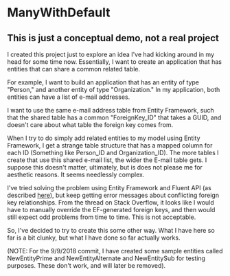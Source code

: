 # ManyWithDefault

## This is just a conceptual demo, not a real project
I created this project just to explore an idea I've had kicking around in my head for some time now. Essentially, I want to create an application that has entities that can share a common related table.

For example, I want to build an application that has an entity of type "Person," and another entity of type "Organization." In my application, both entities can have a list of e-mail addresses.

I want to use the same e-mail address table from Entity Framework, such that the shared table has a common "ForeignKey_ID" that takes a GUID, and doesn't care about what table the foreign key comes from.

When I try to do simply add related entities to my model using Entity Framework, I get a strange table structure that has a mapped column for each ID (Something like Person_ID and Organization_ID). The more tables I create that use this shared e-mail list, the wider the E-mail table gets. I suppose this doesn't matter, ultimately, but is does not please me for aesthetic reasons. It seems needlessly complex.

I've tried solving the problem using Entity Framework and Fluent API (as described <a href="https://stackoverflow.com/questions/19052860/ef-code-first-single-foreign-key-to-multiple-parents" target="_blank">here</a>), but keep getting error messages about conflicting foreign key relationships. From the thread on Stack Overflow, it looks like I would have to manually override the EF-generated foreign keys, and then would still expect odd problems from time to time. This is not acceptable.

So, I've decided to try to create this some other way. What I have here so far is a bit clunky, but what I have done so far actually works.

(NOTE: For the 9/9/2018 commit, I have created some sample entities called NewEntityPrime and NewEntityAlternate and NewEntitySub for testing purposes. These don't work, and will later be removed).
